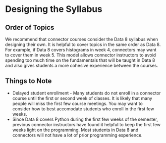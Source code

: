 # Designing the Syllabus

## Order of Topics 

We recommend that connector courses consider the Data 8 syllabus when designing their own. It is helpful to cover topics in the same order as Data 8. For example, if Data 8 covers histograms in week 4, connectors may want to cover them in week 5. This model allows connector instructors to avoid spending too much time on the fundamentals that will be taught in Data 8 and also gives students a more cohesive experience between the courses.

## Things to Note

* Delayed student enrollment - Many students do not enroll in a connector course until the first or second week of classes. It is likely that many people will miss the first few course meetings. You may want to consider how to best accomodate students who enroll in the first few weeks.
* Since Data 8 covers Python during the first few weeks of the semester, previous connector instructors have found it helpful to keep the first few weeks light on the programming. Most students in Data 8 and connectors will not have a lot of prior programming experience. 
